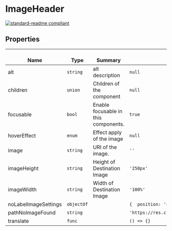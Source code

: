 # ImageHeader
  [![standard-readme compliant](https://img.shields.io/badge/standard--readme-OK-green.svg?style=flat-square)](https://github.com/RichardLitt/standard-readme)
  

  ## Properties
  | </br>Name | </br>Type | </br>Summary | </br>Default | 
| ---- | ---- | ---- | ---- |
| alt | `string` | alt description | `null` |
| children | `union` | Children of the component | `null` |
| focusable | `bool` | Enable focusable in this components. | `true` |
| hoverEffect | `enum` | Effect apply of the image | `null` |
| image | `string` | URI of the image. | `''` |
| imageHeight | `string` | Height of Destination Image | `'250px'` |
| imageWidth | `string` | Width of Destination Image | `'100%'` |
| noLabelImageSettings | `objectOf` |  | `{  position: 'absolute',  padding: '3',  bottom: '0',  right: '0'}` |
| pathNoImageFound | `string` |  | `'https://res.cloudinary.com/dakp804eh/image/upload/v1561045947/airmodules/Utils/NoImageFound.svg'` |
| translate | `func` |  | `() => {}` |